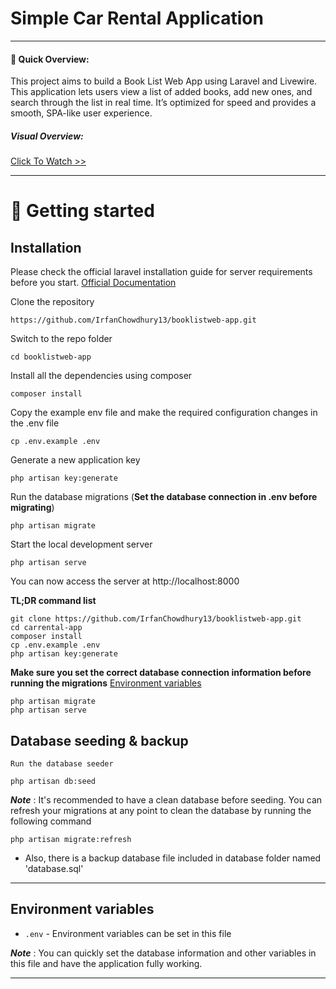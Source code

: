 # Simple Car Rental Application

----

#### 📛 Quick Overview:


This project aims to build a Book List Web App using Laravel and Livewire. This application lets users view a list of added books, add new ones, and search through the list in real time. It’s optimized for speed and provides a smooth, SPA-like user experience.

##### Visual Overview:

<a href="https://drive.google.com/file/d/1GdTiIjvOmu9BEBEUPPIBD6531q1tclXb/view?usp=sharing">Click To Watch >></a>


----------

# 🚀 Getting started

## Installation

Please check the official laravel installation guide for server requirements before you start. [Official Documentation](https://laravel.com/docs/11.x/installation)

Clone the repository

    https://github.com/IrfanChowdhury13/booklistweb-app.git

Switch to the repo folder

    cd booklistweb-app

Install all the dependencies using composer

    composer install

Copy the example env file and make the required configuration changes in the .env file

    cp .env.example .env

Generate a new application key

    php artisan key:generate


Run the database migrations (**Set the database connection in .env before migrating**)

    php artisan migrate

Start the local development server

    php artisan serve

You can now access the server at http://localhost:8000

**TL;DR command list**

    git clone https://github.com/IrfanChowdhury13/booklistweb-app.git
    cd carrental-app
    composer install
    cp .env.example .env
    php artisan key:generate
    
**Make sure you set the correct database connection information before running the migrations** [Environment variables](#environment-variables)

    php artisan migrate
    php artisan serve

## Database seeding & backup


    Run the database seeder

    php artisan db:seed

***Note*** : It's recommended to have a clean database before seeding. You can refresh your migrations at any point to clean the database by running the following command

    php artisan migrate:refresh


* Also, there is a backup database file included in database folder named 'database.sql'
    
----------


## Environment variables

- `.env` - Environment variables can be set in this file

***Note*** : You can quickly set the database information and other variables in this file and have the application fully working.

----------
